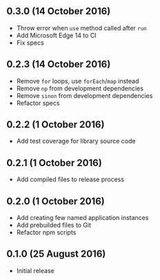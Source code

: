 ## 0.3.0 (14 October 2016)

* Throw error when `use` method called after `run`
* Add Microsoft Edge 14 to CI
* Fix specs

## 0.2.3 (14 October 2016)

* Remove `for` loops, use `forEach`/`map` instead
* Remove `np` from development dependencies
* Remove `sinon` from development dependencies
* Refactor specs

## 0.2.2 (1 October 2016)

* Add test coverage for library source code

## 0.2.1 (1 October 2016)

* Add compiled files to release process

## 0.2.0 (1 October 2016)

* Add creating few named application instances
* Add prebuilded files to Git
* Refactor npm scripts

## 0.1.0 (25 August 2016)

* Initial release
